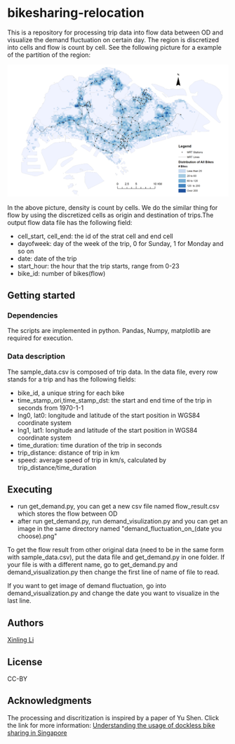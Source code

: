# bikesharing-relocation
This is a repository for processing trip data into flow data between OD and visualize the demand fluctuation on certain day. The region is discretized into cells and flow is count by cell. See the following picture for a example of the partition of the region:

<p align='center'>
<img src="partition_example.png" width=700>
</p>

In the above picture, density is count by cells. We do the similar thing for flow by using the discretized cells as origin and destination of trips.The output flow data file has the following field:

* cell_start, cell_end: the id of the strat cell and end cell
* dayofweek: day of the week of the trip, 0 for Sunday, 1 for Monday and so on
* date: date of the trip
* start_hour: the hour that the trip starts, range from 0-23
* bike_id: number of bikes(flow)
## Getting started

### Dependencies
The scripts are implemented in python. Pandas, Numpy, matplotlib are required for execution.

### Data description
The sample_data.csv is composed of trip data. In the data file, every row stands for a trip and has the following fields:
* bike_id, a unique string for each bike
* time_stamp_ori,time_stamp_dst: the start and end time of the trip in seconds from 1970-1-1
* lng0, lat0: longitude and latitude of the start position in WGS84 coordinate system
* lng1, lat1: longitude and latitude of the start position in WGS84 coordinate system
* time_duration: time duration of the trip in seconds
* trip_distance: distance of trip in km
* speed: average speed of trip in km/s, calculated by trip_distance/time_duration

## Executing
* run get_demand.py, you can get a new csv file named flow_result.csv which stores the flow between OD
* after run get_demand.py, run demand_visulization.py and you can get an image in the same directory named "demand_fluctuation_on_(date you choose).png"

To get the flow result from other original data (need to be in the same form with sample_data.csv), put the data file and get_demand.py in one folder. If your file is with a different name, go to get_demand.py and demand_visualization.py then change the first line of name of file to read. 

If you want to get image of demand fluctuation, go into demand_visualization.py and change the date you want to visualize in the last line.

## Authors
[Xinling Li](mailto:li.xinling@epfl.ch)

## License
CC-BY

## Acknowledgments

The processing and discritization is inspired by a paper of Yu Shen. Click the link for more information:
[Understanding the usage of dockless bike sharing in Singapore](https://www.tandfonline.com/doi/abs/10.1080/15568318.2018.1429696)
